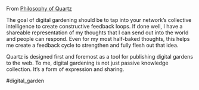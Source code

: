From [Philosophy of Quartz](https://quartz.jzhao.xyz/philosophy)

The goal of digital gardening should be to tap into your network’s collective intelligence to create constructive feedback loops. If done well, I have a shareable representation of my thoughts that I can send out into the world and people can respond. Even for my most half-baked thoughts, this helps me create a feedback cycle to strengthen and fully flesh out that idea.

Quartz is designed first and foremost as a tool for publishing digital gardens to the web. To me, digital gardening is not just passive knowledge collection. It’s a form of expression and sharing.

#digital_garden